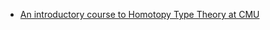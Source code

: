 * [An introductory course to Homotopy Type Theory at CMU](https://github.com/EgbertRijke/HoTT-Intro)

